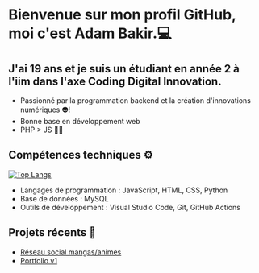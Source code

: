 #    Bienvenue sur mon profil GitHub, moi c'est Adam Bakir.:computer:

## J'ai 19 ans et je suis un étudiant en année 2 à l'iim dans l'axe Coding Digital Innovation.

- Passionné par la programmation backend et la création d'innovations numériques 👽️! 
- Bonne base en développement web
- PHP > JS 😶‍🌫️

## Compétences techniques :gear:

[![Top Langs](https://github-readme-stats.vercel.app/api/top-langs/?username=Tyro951)](https://github.com/Tyro951/github-readme-stats)

- Langages de programmation : JavaScript, HTML, CSS, Python
- Base de données : MySQL
- Outils de développement : Visual Studio Code, Git, GitHub Actions

## Projets récents :rocket:

- [Réseau social mangas/animes](https://github.com/Tyro951/reseausocial)
- [Portfolio v1](https://tyro951.github.io/Portfolio/)
